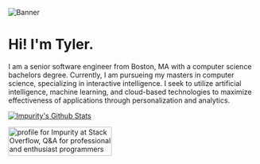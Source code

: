 
![Banner](https://media-exp1.licdn.com/dms/image/C4E16AQHBFKF3FtwNhg/profile-displaybackgroundimage-shrink_200_800/0/1610501807226?e=1616025600&v=beta&t=4y8DpWzB2sX2eDCtXKv89OkJNqRAMplNpi22KDKk9VU)

# Hi! I'm Tyler.

I am a senior software engineer from Boston, MA with a computer science bachelors degree. Currently, I am pursueing my masters in computer science, specializing in interactive intelligence. I seek to utilize artificial intelligence, machine learning, and cloud-based technologies to maximize effectiveness of applications through personalization and analytics.

[![Impurity's Github Stats](https://github-readme-stats.vercel.app/api?username=impurity-dev&show_icons=true&theme=radical)](https://github.com/anuraghazra/github-readme-stats)

<a href="https://stackoverflow.com/users/10219720/impurity"><img src="https://stackoverflow.com/users/flair/10219720.png?theme=dark" width="208" height="58" alt="profile for Impurity at Stack Overflow, Q&amp;A for professional and enthusiast programmers" title="profile for Impurity at Stack Overflow, Q&amp;A for professional and enthusiast programmers"></a>